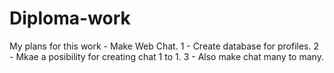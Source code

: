 # Diploma-work
My plans for this work - Make Web Chat.
1 - Create database for profiles.
2 - Mkae a posibility for creating chat 1 to 1.
3 - Also make chat many to many.
